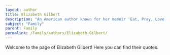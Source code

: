 ```yaml
---
layout: author
title: Elizabeth Gilbert
description: "An American author known for her memoir 'Eat, Pray, Love,' which discusses family relationships and personal growth."
subject: "Family"
parent: Family
permalink: /Family/authors/Elizabeth-Gilbert/
---
```


Welcome to the page of Elizabeth Gilbert! Here you can find their quotes.
